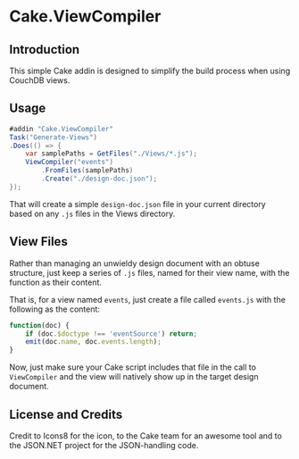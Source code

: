 # Cake.ViewCompiler

## Introduction

This simple Cake addin is designed to simplify the build process when using CouchDB views.

## Usage

```csharp
#addin "Cake.ViewCompiler"
Task("Generate-Views")
.Does(() => {
	var samplePaths = GetFiles("./Views/*.js");
	ViewCompiler("events")
		.FromFiles(samplePaths)
		.Create("./design-doc.json");
});
```

That will create a simple `design-doc.json` file in your current directory based on any `.js` files in the Views directory.

## View Files

Rather than managing an unwieldy design document with an obtuse structure, just keep a series of `.js` files, named for their view name, with the function as their content.

That is, for a view named `events`, just create a file called `events.js` with the following as the content:

```javascript
function(doc) {
	if (doc.$doctype !== 'eventSource') return;
	emit(doc.name, doc.events.length);
}
```

Now, just make sure your Cake script includes that file in the call to `ViewCompiler` and the view will natively show up in the target design document.

## License and Credits

Credit to Icons8 for the icon, to the Cake team for an awesome tool and to the JSON.NET project for the JSON-handling code.
